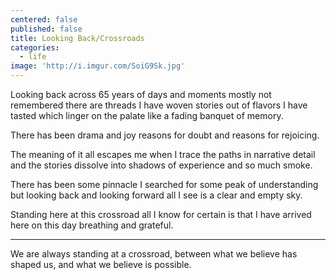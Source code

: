 ```yaml
---
centered: false
published: false
title: Looking Back/Crossroads
categories:
  - life
image: 'http://i.imgur.com/SoiG9Sk.jpg'
---
```

Looking back
across 65 years
of days and moments
mostly not remembered
there are threads
I have woven stories out of
flavors I have tasted
which linger on the palate
like a fading banquet
of memory.

There has been drama
and joy
reasons for doubt
and reasons for rejoicing.

The meaning of it all
escapes me
when I trace the paths
in narrative detail
and the stories dissolve
into shadows of experience
and so much smoke.

There has been 
some pinnacle
I searched for
some peak 
of understanding
but looking back
and looking forward
all I see
is a clear and empty sky.

Standing here
at this crossroad
all I know for certain
is that I have arrived here
on this day 
breathing 
and grateful.

---

We are always standing 
at a crossroad,
between what we believe 
has shaped us,
and what we believe 
is possible.
